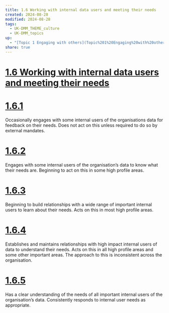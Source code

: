 ```yaml
---
title: 1.6 Working with internal data users and meeting their needs
created: 2024-08-28
modified: 2024-08-28
tags:
  - UK-DMM_THEME_culture
  - UK-DMM_topics
up:
  - "[Topic 1 Engaging with others](Topic%201%20Engaging%20with%20others.md)"
share: true
---
```

# [1.6 Working with internal data users and meeting their needs](1.6%20Working%20with%20internal%20data%20users%20and%20meeting%20their%20needs.md)
# [1.6.1](1.6.1.md)

Occasionally engages with some internal users of the organisations data for feedback on their needs. Does not act on this unless required to do so by external mandates.

# [1.6.2](1.6.2.md)

Engages with some internal users of the organisation’s data to know what their needs are. Beginning to act on this in some high profile areas.

# [1.6.3](1.6.3.md)

Beginning to build relationships with a wide range of important internal users to learn about their needs. Acts on this in most high profile areas.

# [1.6.4](1.6.4.md)

Establishes and maintains relationships with high impact internal users of data to understand their needs. Acts on this in all high profile areas and some other important areas. The approach to this is inconsistent across the organisation.

# [1.6.5](1.6.5.md)

Has a clear understanding of the needs of all important internal users of the organisation’s data. Consistently responds to internal user needs as appropriate.
